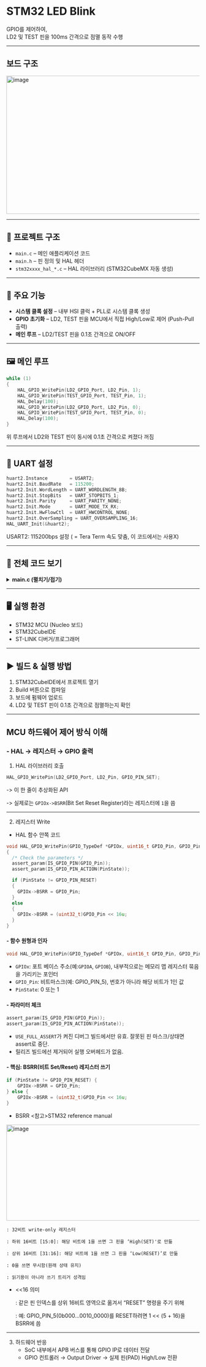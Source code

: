 # STM32 LED Blink

GPIO를 제어하여,  
LD2 및 TEST 핀을 100ms 간격으로 점멸 동작 수행

---
## 보드 구조
<img width="583" height="360" alt="image" src="https://github.com/user-attachments/assets/7eb91a9b-112f-45ba-8528-082cfba39b32" />

---

## 📂 프로젝트 구조
- `main.c` – 메인 애플리케이션 코드
- `main.h` – 핀 정의 및 HAL 헤더
- `stm32xxxx_hal_*.c` – HAL 라이브러리 (STM32CubeMX 자동 생성)

---

## 🔧 주요 기능
- **시스템 클록 설정** – 내부 HSI 클럭 + PLL로 시스템 클록 생성
- **GPIO 초기화** – LD2, TEST 핀을 MCU에서 직접 High/Low로 제어 (Push-Pull 출력)
- **메인 루프** – LD2/TEST 핀을 0.1초 간격으로 ON/OFF

---

## 🖼 메인 루프
```c
while (1)
{
    HAL_GPIO_WritePin(LD2_GPIO_Port, LD2_Pin, 1);
    HAL_GPIO_WritePin(TEST_GPIO_Port, TEST_Pin, 1);
    HAL_Delay(100);
    HAL_GPIO_WritePin(LD2_GPIO_Port, LD2_Pin, 0);
    HAL_GPIO_WritePin(TEST_GPIO_Port, TEST_Pin, 0);
    HAL_Delay(100);
}
```
위 루프에서 LD2와 TEST 핀이 동시에 0.1초 간격으로 켜졌다 꺼짐

---

## 🔌 UART 설정
```c
huart2.Instance        = USART2;
huart2.Init.BaudRate   = 115200;
huart2.Init.WordLength = UART_WORDLENGTH_8B;
huart2.Init.StopBits   = UART_STOPBITS_1;
huart2.Init.Parity     = UART_PARITY_NONE;
huart2.Init.Mode       = UART_MODE_TX_RX;
huart2.Init.HwFlowCtl  = UART_HWCONTROL_NONE;
huart2.Init.OverSampling = UART_OVERSAMPLING_16;
HAL_UART_Init(&huart2);
```
USART2: 115200bps 설정 ( = Tera Term 속도 맞춤, 이 코드에서는 사용X)

---

## 📜 전체 코드 보기
<details>
<summary><b>main.c (펼치기/접기)</b></summary>

  ```c
/* USER CODE BEGIN Header */
/**
  ******************************************************************************
  * @file           : main.c
  * @brief          : Main program body
  ******************************************************************************
  * @attention
  *
  * Copyright (c) 2025 STMicroelectronics.
  * All rights reserved.
  *
  * This software is licensed under terms that can be found in the LICENSE file
  * in the root directory of this software component.
  * If no LICENSE file comes with this software, it is provided AS-IS.
  *
  ******************************************************************************
  */
/* USER CODE END Header */
/* Includes ------------------------------------------------------------------*/
#include "main.h"

/* Private variables ---------------------------------------------------------*/
UART_HandleTypeDef huart2;

/* Private function prototypes -----------------------------------------------*/
void SystemClock_Config(void);
static void MX_GPIO_Init(void);
static void MX_USART2_UART_Init(void);

int main(void)
{
  HAL_Init(); // HAL 라이브러리 및 SysTick 초기화, HAL 함수 동작 시 필수
  SystemClock_Config();
  MX_GPIO_Init();
  MX_USART2_UART_Init();

  while (1)
  {
    HAL_GPIO_WritePin(LD2_GPIO_Port, LD2_Pin, 1);
    HAL_GPIO_WritePin(TEST_GPIO_Port, TEST_Pin, 1);
    HAL_Delay(100);
    HAL_GPIO_WritePin(LD2_GPIO_Port, LD2_Pin, 0);
    HAL_GPIO_WritePin(TEST_GPIO_Port, TEST_Pin, 0);
    HAL_Delay(100);
  }
}

//////////////////////////
/// 초기화 및 동작 설정///
/////////////////////////

void SystemClock_Config(void)  // 시스템 클럭 설정 (PLL, SYSCLK), MCU 실행 속도 결정
{
  RCC_OscInitTypeDef RCC_OscInitStruct = {0};
  RCC_ClkInitTypeDef RCC_ClkInitStruct = {0};

  RCC_OscInitStruct.OscillatorType = RCC_OSCILLATORTYPE_HSI;
  RCC_OscInitStruct.HSIState = RCC_HSI_ON; // 내부 HSI 8MHz
  RCC_OscInitStruct.HSICalibrationValue = RCC_HSICALIBRATION_DEFAULT;
  RCC_OscInitStruct.PLL.PLLState = RCC_PLL_ON;
  RCC_OscInitStruct.PLL.PLLSource = RCC_PLLSOURCE_HSI_DIV2;
  RCC_OscInitStruct.PLL.PLLMUL = RCC_PLL_MUL16; //PLL로 16배(64MHz) 시킴 
  HAL_RCC_OscConfig(&RCC_OscInitStruct);

  RCC_ClkInitStruct.ClockType = RCC_CLOCKTYPE_HCLK|RCC_CLOCKTYPE_SYSCLK
                              |RCC_CLOCKTYPE_PCLK1|RCC_CLOCKTYPE_PCLK2;
  RCC_ClkInitStruct.SYSCLKSource = RCC_SYSCLKSOURCE_PLLCLK;
  RCC_ClkInitStruct.AHBCLKDivider = RCC_SYSCLK_DIV1;
  RCC_ClkInitStruct.APB1CLKDivider = RCC_HCLK_DIV2;
  RCC_ClkInitStruct.APB2CLKDivider = RCC_HCLK_DIV1;
  HAL_RCC_ClockConfig(&RCC_ClkInitStruct, FLASH_LATENCY_2);
}

static void MX_USART2_UART_Init(void) // UART 설정, 디버깅/데이터 통신을 위한 기본 기능 (현재 코드에서는 사용 X)
{
  huart2.Instance = USART2;
  huart2.Init.BaudRate = 115200;
  huart2.Init.WordLength = UART_WORDLENGTH_8B;
  huart2.Init.StopBits = UART_STOPBITS_1;
  huart2.Init.Parity = UART_PARITY_NONE;
  huart2.Init.Mode = UART_MODE_TX_RX;
  huart2.Init.HwFlowCtl = UART_HWCONTROL_NONE;
  huart2.Init.OverSampling = UART_OVERSAMPLING_16;
  HAL_UART_Init(&huart2);
}

static void MX_GPIO_Init(void) // GPIO 출력 모드 결정, 핀 제어 시 필요 (STM32 부팅 시 대부분 핀이 High-Z 입력 모드라 출력으로 사용하려면 초기화 필요)
{
  GPIO_InitTypeDef GPIO_InitStruct = {0};
  __HAL_RCC_GPIOC_CLK_ENABLE();
  __HAL_RCC_GPIOD_CLK_ENABLE();
  __HAL_RCC_GPIOA_CLK_ENABLE();
  __HAL_RCC_GPIOB_CLK_ENABLE();

  HAL_GPIO_WritePin(GPIOA, TEST_Pin|LD2_Pin, GPIO_PIN_RESET); // LD2 + TEST 핀을 출력 모드로 설정하고 초기값 LOW로 설정

  GPIO_InitStruct.Pin = TEST_Pin|LD2_Pin;
  GPIO_InitStruct.Mode = GPIO_MODE_OUTPUT_PP;
  GPIO_InitStruct.Pull = GPIO_NOPULL;
  GPIO_InitStruct.Speed = GPIO_SPEED_FREQ_LOW;
  HAL_GPIO_Init(GPIOA, &GPIO_InitStruct);
}

void Error_Handler(void)
{
  __disable_irq();
  while (1) {}
}

```
</details>

---

## 🖥 실행 환경
- STM32 MCU (Nucleo 보드)
- STM32CubeIDE
- ST-LINK 디버거/프로그래머

---

## ▶ 빌드 & 실행 방법
1. STM32CubeIDE에서 프로젝트 열기
2. Build 버튼으로 컴파일
3. 보드에 펌웨어 업로드
4. LD2 및 TEST 핀이 0.1초 간격으로 점멸하는지 확인

---
## MCU 하드웨어 제어 방식 이해
### - HAL → 레지스터 → GPIO 출력
1. HAL 라이브러리 호출
```c
HAL_GPIO_WritePin(LD2_GPIO_Port, LD2_Pin, GPIO_PIN_SET);
```
-> 이 한 줄이 추상화된 API

-> 실제로는 `GPIOx->BSRR`(Bit Set Reset Register)라는 레지스터에 `1`을 씀

---

2. 레지스터 Write
- HAL 함수 안쪽 코드
```c
void HAL_GPIO_WritePin(GPIO_TypeDef *GPIOx, uint16_t GPIO_Pin, GPIO_PinState PinState)
{
  /* Check the parameters */
  assert_param(IS_GPIO_PIN(GPIO_Pin));
  assert_param(IS_GPIO_PIN_ACTION(PinState));

  if (PinState != GPIO_PIN_RESET)
  {
    GPIOx->BSRR = GPIO_Pin;
  }
  else
  {
    GPIOx->BSRR = (uint32_t)GPIO_Pin << 16u;
  }
}
```
#### - 함수 원형과 인자
```c
void HAL_GPIO_WritePin(GPIO_TypeDef *GPIOx, uint16_t GPIO_Pin, GPIO_PinState PinState)

```

- `GPIOx`: 포트 베이스 주소(예:`GPIOA`, `GPIOB`), 내부적으로는 메모리 맵 레지스터 묶음을 가리키는 포인터
- `GPIO_Pin`: 비트마스크(예: GPIO_PIN_5), 번호가 아니라 해당 비트가 1인 값
- `PinState`: 0 또는 1

#### - 파라미터 체크
```c
assert_param(IS_GPIO_PIN(GPIO_Pin));
assert_param(IS_GPIO_PIN_ACTION(PinState));
```
- `USE_FULL_ASSERT`가 켜진 디버그 빌드에서만 유효. 잘못된 핀 마스크/상태면 assert로 중단.
- 릴리즈 빌드에선 제거되어 실행 오버헤드가 없음.

#### - 핵심: BSRR(비트 Set/Reset) 레지스터 쓰기
```c
if (PinState != GPIO_PIN_RESET) {
    GPIOx->BSRR = GPIO_Pin;
} else {
    GPIOx->BSRR = (uint32_t)GPIO_Pin << 16u;
}
```
- BSRR
<참고>STM32 reference manual
<img width="750" height="250" alt="image" src="https://github.com/user-attachments/assets/f274b4c0-763f-4f94-a99c-bd3dbc4fffd8" />

    : 32비트 write-only 레지스터

    : 하위 16비트 [15:0]: 해당 비트에 1을 쓰면 그 핀을 ‘High(SET)'로 만듦

    : 상위 16비트 [31:16]: 해당 비트에 1을 쓰면 그 핀을 ‘Low(RESET)’로 만듦

    : 0을 쓰면 무시함(원래 상태 유지)

    : 읽기용이 아니라 쓰기 트리거 성격임

- <<16 의미
  
    : 같은 핀 인덱스를 상위 16비트 영역으로 옮겨서 “RESET” 명령을 주기 위해

    : 예: GPIO_PIN_5(0b000…0010_0000)를 RESET하려면 1 << (5 + 16)을 BSRR에 씀

---

3. 하드웨어 반응
   - SoC 내부에서 APB 버스를 통해 GPIO IP로 데이터 전달
   - GPIO 컨트롤러 → Output Driver → 실제 핀(PAD) High/Low 전환






